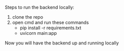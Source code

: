 Steps to run the backend locally:
1. clone the repo
2. open cmd and run these commands
   - pip install -r requirements.txt
   - uvicorn main:app

Now you will have the backend up and running locally
